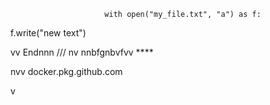                          with open("my_file.txt", "a") as f:
   f.write("new text")

vv 
Endnnn
/// 
    nv
  nnbfgnbvfvv ****      
             
             
    
nvv   docker.pkg.github.com     
  
    
  v     
       
           
 
    
  
  
  
     
    
 
  

  
     
   
    
 
 
 

